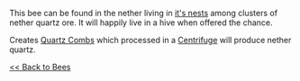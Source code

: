 This bee can be found in the nether living in [it's nests](nether-quartz-nest) among clusters of nether quartz ore. It will happily live in a hive when offered the chance.

Creates [Quartz Combs](comb#quartz) which processed in a [Centrifuge](centrifuge) will produce nether quartz.

[<< Back to Bees](bees)